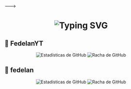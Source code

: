 --->
<h1 align="center">
  <img src="https://readme-typing-svg.herokuapp.com?font=Fira+Code&size=40&pause=500&color=00F7FF&center=true&vCenter=true&width=500&lines=👑+¡HOLA,+SOY+FedelanYT!+🔥" alt="Typing SVG">
</h1>

## 👑 **FedelanYT**

<p align="center">
  <img src="https://github-readme-stats.vercel.app/api?username=fedelanYT&repo=fedelanYT&show_icons=true&theme=radical&hide_border=true" alt="Estadísticas de GitHub">
  <img src="https://github-readme-streak-stats.herokuapp.com/?user=deylinqff&repo=fedelanYT&theme=radical&hide_border=true"alt="Racha de GitHub">
</p>


## 👑 **fedelan**

<p align="center">
  <img src="https://github-readme-stats.vercel.app/api?username=Fedelan&repo=Fedelanv13&show_icons=true&theme=radical&hide_border=true" alt="Estadísticas de GitHub">
  <img src="https://github-readme-streak-stats.herokuapp.com/?user=deylinqff&repo=Fedelanv13-MD&theme=radical&hide_border=true" alt="Racha de GitHub">
</p>

